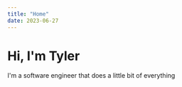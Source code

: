 ```yaml
---
title: "Home"
date: 2023-06-27
---
```



# Hi, I'm Tyler 

I'm a software engineer that does a little bit of everything
